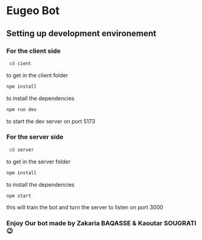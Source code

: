 # Eugeo Bot

## Setting up development environement

### For the client side

```sh
 cd cient
```

to get in the client folder

```sh
npm install
```

to install the dependencies

```sh
npm run dev
```

to start the dev server on port 5173

### For the server side

```sh
 cd server
```

to get in the server folder

```sh
npm install
```

to install the dependencies

```sh
npm start
```

this will train the bot and turn the server to listen on port 3000

### Enjoy Our bot made by Zakaria BAQASSE & Kaoutar SOUGRATI 😉
